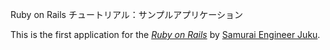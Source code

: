  Ruby on Rails チュートリアル：サンプルアプリケーション

This is the first application for the
[*Ruby on Rails*](http://rubyonrails.org/)
by [Samurai Engineer Juku](http://www.sejuku.net/).